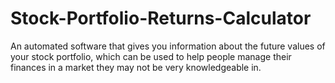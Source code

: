 # Stock-Portfolio-Returns-Calculator
An automated software that gives you information about the future values of your stock portfolio, which can be used to help people manage their finances in a market they may not be very knowledgeable in.
